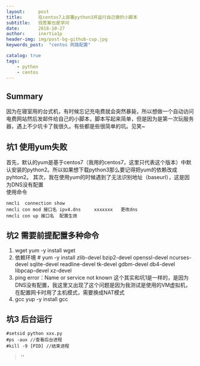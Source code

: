 ```yaml
---
layout:     post
title:      在centos7上部署python3并运行自己做的小脚本
subtitle:   找答案也是学问
date:       2018-10-27
author:     inertia1p
header-img: img/post-bg-github-cup.jpg
keywords_post:  "centos 网路配置"

catalog: true
tags:
    - python
    - centos
---
```


## Summary

因为在寝室用的台式机，有时候忘记充电费就会突然暴毙，所以想做一个自动访问电费网站然后发邮件给自己的小脚本，脚本写起来简单，但是因为是第一次玩服务器，遇上不少坑卡了我很久。有些都是些很简单的坑。见笑~

## 坑1 使用yum失败

首先，默认的yum是基于centos7（我用的centos7，这里只代表这个版本）中默认安装的python2。所以如果想下载python3那么要记得把yum的依赖改成pyhton2。
其次，我在使用yum的时候遇到了无法识别地址（baseurl），这是因为DNS没有配置  
使用命令  
```
nmcli  connection show
nmcli con mod 接口名 ipv4.dns     xxxxxxx   更改dns
nmcli con up 接口名  配置生效
```

## 坑2 需要前提配置多种命令

1. wget yum -y install wget
2. 依赖环境 # yum -y install zlib-devel bzip2-devel openssl-devel ncurses-devel sqlite-devel readline-devel tk-devel gdbm-devel db4-devel libpcap-devel xz-devel
3.  ping error：Name or service not known  这个其实和坑1是一样的，是因为DNS没有配置，我这里又出现了这个问题是因为我测试是使用的VM虚拟机，在配置网卡时用了主机模式，需要换成NAT模式
4. gcc yup -y install gcc

## 坑3 后台运行

```
#setsid python xxx.py
#ps -aux //查看后台进程
#kill -9 [PID] //结束进程
```
>''
